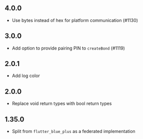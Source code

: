 ## 4.0.0
* Use bytes instead of hex for platform communication (#1130)

## 3.0.0
* Add option to provide pairing PIN to `createBond` (#1119)

## 2.0.1
* Add log color

## 2.0.0
* Replace void return types with bool return types

## 1.35.0
* Split from `flutter_blue_plus` as a federated implementation
